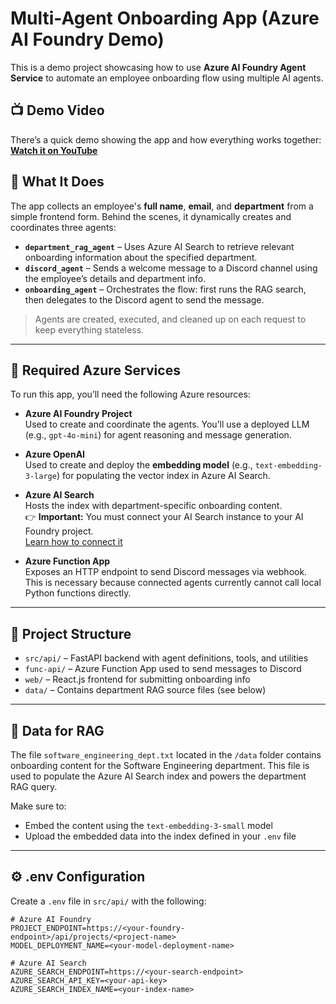 # Multi-Agent Onboarding App (Azure AI Foundry Demo)

This is a demo project showcasing how to use **Azure AI Foundry Agent Service** to automate an employee onboarding flow using multiple AI agents.

## 📺 Demo Video

There’s a quick demo showing the app and how everything works together:  
**[Watch it on YouTube](https://www.youtube.com/watch?v=0YLFdzMoMCo)**


## 🧠 What It Does

The app collects an employee's **full name**, **email**, and **department** from a simple frontend form. Behind the scenes, it dynamically creates and coordinates three agents:

- **`department_rag_agent`** – Uses Azure AI Search to retrieve relevant onboarding information about the specified department.
- **`discord_agent`** – Sends a welcome message to a Discord channel using the employee’s details and department info.
- **`onboarding_agent`** – Orchestrates the flow: first runs the RAG search, then delegates to the Discord agent to send the message.

> Agents are created, executed, and cleaned up on each request to keep everything stateless.

---

## 🧾 Required Azure Services

To run this app, you’ll need the following Azure resources:

- **Azure AI Foundry Project**  
  Used to create and coordinate the agents. You’ll use a deployed LLM (e.g., `gpt-4o-mini`) for agent reasoning and message generation.

- **Azure OpenAI**  
  Used to create and deploy the **embedding model** (e.g., `text-embedding-3-large`) for populating the vector index in Azure AI Search.

- **Azure AI Search**  
  Hosts the index with department-specific onboarding content.  
  👉 **Important:** You must connect your AI Search instance to your AI Foundry project.  
  [Learn how to connect it](https://learn.microsoft.com/en-us/azure/ai-foundry/how-to/connections-add?pivots=fdp-project)

- **Azure Function App**  
  Exposes an HTTP endpoint to send Discord messages via webhook. This is necessary because connected agents currently cannot call local Python functions directly.

---

## 📁 Project Structure

- `src/api/` – FastAPI backend with agent definitions, tools, and utilities
- `func-api/` – Azure Function App used to send messages to Discord
- `web/` – React.js frontend for submitting onboarding info
- `data/` – Contains department RAG source files (see below)

---

## 📄 Data for RAG

The file `software_engineering_dept.txt` located in the `/data` folder contains onboarding content for the Software Engineering department. This file is used to populate the Azure AI Search index and powers the department RAG query.

Make sure to:
- Embed the content using the `text-embedding-3-small` model
- Upload the embedded data into the index defined in your `.env` file

---

## ⚙️ .env Configuration

Create a `.env` file in `src/api/` with the following:

```env
# Azure AI Foundry
PROJECT_ENDPOINT=https://<your-foundry-endpoint>/api/projects/<project-name>
MODEL_DEPLOYMENT_NAME=<your-model-deployment-name>

# Azure AI Search
AZURE_SEARCH_ENDPOINT=https://<your-search-endpoint>
AZURE_SEARCH_API_KEY=<your-api-key>
AZURE_SEARCH_INDEX_NAME=<your-index-name>
